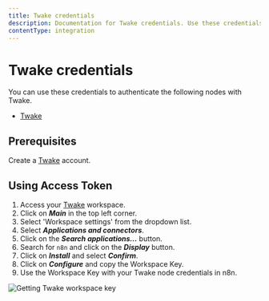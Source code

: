 ```yaml
---
title: Twake credentials
description: Documentation for Twake credentials. Use these credentials to authenticate Twake in n8n, a workflow automation platform.
contentType: integration
---
```


# Twake credentials

You can use these credentials to authenticate the following nodes with Twake.

- [Twake](/integrations/builtin/app-nodes/n8n-nodes-base.twake/)

## Prerequisites

Create a [Twake](https://twake.app/) account.

## Using Access Token

1. Access your [Twake](https://web.twake.app) workspace.
2. Click on ***Main*** in the top left corner.
3. Select 'Workspace settings' from the dropdown list.
4. Select ***Applications and connectors***.
5. Click on the ***Search applications...*** button.
6. Search for `n8n` and click on the ***Display*** button.
7. Click on ***Install*** and select ***Confirm***.
8. Click on ***Configure*** and copy the Workspace Key.
9. Use the Workspace Key with your Twake node credentials in n8n.

![Getting Twake workspace key](/_images/integrations/builtin/credentials/twake/using-workspace-key.gif)

